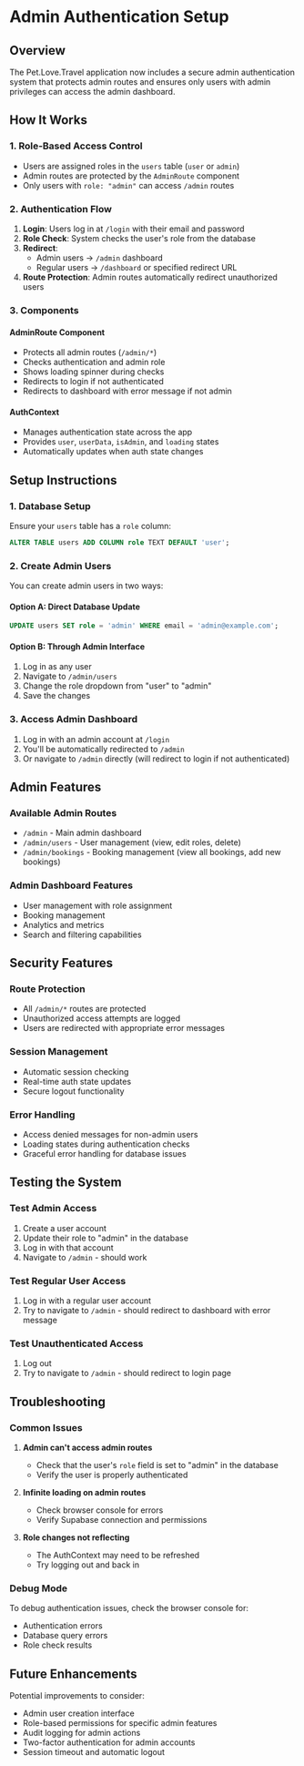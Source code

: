 # Admin Authentication Setup

## Overview

The Pet.Love.Travel application now includes a secure admin authentication system that protects admin routes and ensures only users with admin privileges can access the admin dashboard.

## How It Works

### 1. Role-Based Access Control
- Users are assigned roles in the `users` table (`user` or `admin`)
- Admin routes are protected by the `AdminRoute` component
- Only users with `role: "admin"` can access `/admin` routes

### 2. Authentication Flow
1. **Login**: Users log in at `/login` with their email and password
2. **Role Check**: System checks the user's role from the database
3. **Redirect**: 
   - Admin users → `/admin` dashboard
   - Regular users → `/dashboard` or specified redirect URL
4. **Route Protection**: Admin routes automatically redirect unauthorized users

### 3. Components

#### AdminRoute Component
- Protects all admin routes (`/admin/*`)
- Checks authentication and admin role
- Shows loading spinner during checks
- Redirects to login if not authenticated
- Redirects to dashboard with error message if not admin

#### AuthContext
- Manages authentication state across the app
- Provides `user`, `userData`, `isAdmin`, and `loading` states
- Automatically updates when auth state changes

## Setup Instructions

### 1. Database Setup
Ensure your `users` table has a `role` column:
```sql
ALTER TABLE users ADD COLUMN role TEXT DEFAULT 'user';
```

### 2. Create Admin Users
You can create admin users in two ways:

#### Option A: Direct Database Update
```sql
UPDATE users SET role = 'admin' WHERE email = 'admin@example.com';
```

#### Option B: Through Admin Interface
1. Log in as any user
2. Navigate to `/admin/users`
3. Change the role dropdown from "user" to "admin"
4. Save the changes

### 3. Access Admin Dashboard
1. Log in with an admin account at `/login`
2. You'll be automatically redirected to `/admin`
3. Or navigate to `/admin` directly (will redirect to login if not authenticated)

## Admin Features

### Available Admin Routes
- `/admin` - Main admin dashboard
- `/admin/users` - User management (view, edit roles, delete)
- `/admin/bookings` - Booking management (view all bookings, add new bookings)

### Admin Dashboard Features
- User management with role assignment
- Booking management
- Analytics and metrics
- Search and filtering capabilities

## Security Features

### Route Protection
- All `/admin/*` routes are protected
- Unauthorized access attempts are logged
- Users are redirected with appropriate error messages

### Session Management
- Automatic session checking
- Real-time auth state updates
- Secure logout functionality

### Error Handling
- Access denied messages for non-admin users
- Loading states during authentication checks
- Graceful error handling for database issues

## Testing the System

### Test Admin Access
1. Create a user account
2. Update their role to "admin" in the database
3. Log in with that account
4. Navigate to `/admin` - should work

### Test Regular User Access
1. Log in with a regular user account
2. Try to navigate to `/admin` - should redirect to dashboard with error message

### Test Unauthenticated Access
1. Log out
2. Try to navigate to `/admin` - should redirect to login page

## Troubleshooting

### Common Issues

1. **Admin can't access admin routes**
   - Check that the user's `role` field is set to "admin" in the database
   - Verify the user is properly authenticated

2. **Infinite loading on admin routes**
   - Check browser console for errors
   - Verify Supabase connection and permissions

3. **Role changes not reflecting**
   - The AuthContext may need to be refreshed
   - Try logging out and back in

### Debug Mode
To debug authentication issues, check the browser console for:
- Authentication errors
- Database query errors
- Role check results

## Future Enhancements

Potential improvements to consider:
- Admin user creation interface
- Role-based permissions for specific admin features
- Audit logging for admin actions
- Two-factor authentication for admin accounts
- Session timeout and automatic logout 